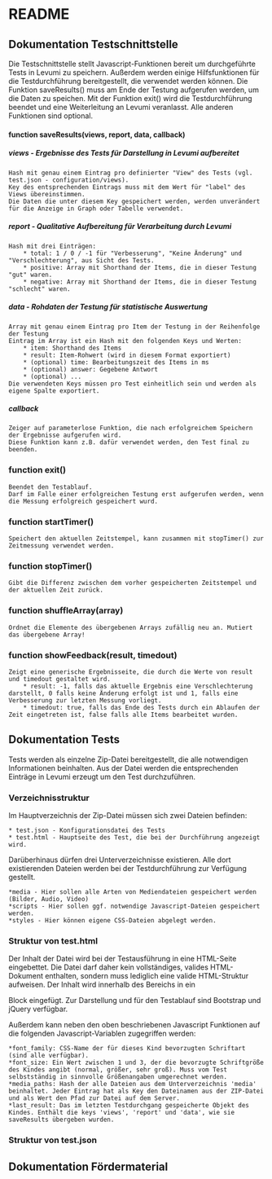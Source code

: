 # README

## Dokumentation Testschnittstelle

Die Testschnittstelle stellt Javascript-Funktionen bereit um durchgeführte Tests in Levumi zu speichern.
Außerdem werden einige Hilfsfunktionen für die Testdurchführung bereitgestellt, die verwendet werden können.
Die Funktion saveResults() muss am Ende der Testung aufgerufen werden, um die Daten zu speichen.
Mit der Funktion exit() wird die Testdurchführung beendet und eine Weiterleitung an Levumi veranlasst.
Alle anderen Funktionen sind optional.

#### function saveResults(views, report, data, callback)

##### views - Ergebnisse des Tests für Darstellung in Levumi aufbereitet
    Hash mit genau einem Eintrag pro definierter "View" des Tests (vgl. test.json - configuration/views).
    Key des entsprechenden Eintrags muss mit dem Wert für "label" des Views übereinstimmen.
    Die Daten die unter diesem Key gespeichert werden, werden unverändert für die Anzeige in Graph oder Tabelle verwendet.

##### report - Qualitative Aufbereitung für Verarbeitung durch Levumi
    Hash mit drei Einträgen:
		* total: 1 / 0 / -1 für "Verbesserung", "Keine Änderung" und "Verschlechterung", aus Sicht des Tests.
		* positive: Array mit Shorthand der Items, die in dieser Testung "gut" waren.
		* negative: Array mit Shorthand der Items, die in dieser Testung "schlecht" waren.
	
##### data - Rohdaten der Testung für statistische Auswertung
	Array mit genau einem Eintrag pro Item der Testung in der Reihenfolge der Testung
	Eintrag im Array ist ein Hash mit den folgenden Keys und Werten:
		* item: Shorthand des Items 
		* result: Item-Rohwert (wird in diesem Format exportiert)
		* (optional) time: Bearbeitungszeit des Items in ms
		* (optional) answer: Gegebene Antwort
		* (optional) ... 
	Die verwendeten Keys müssen pro Test einheitlich sein und werden als eigene Spalte exportiert.

##### callback
    Zeiger auf parameterlose Funktion, die nach erfolgreichem Speichern der Ergebnisse aufgerufen wird.
    Diese Funktion kann z.B. dafür verwendet werden, den Test final zu beenden.
		
### function exit()
    Beendet den Testablauf. 
    Darf im Falle einer erfolgreichen Testung erst aufgerufen werden, wenn die Messung erfolgreich gespeichert wurd.

### function startTimer()
    Speichert den aktuellen Zeitstempel, kann zusammen mit stopTimer() zur Zeitmessung verwendet werden.

### function stopTimer()
    Gibt die Differenz zwischen dem vorher gespeicherten Zeitstempel und der aktuellen Zeit zurück.

### function shuffleArray(array)
    Ordnet die Elemente des übergebenen Arrays zufällig neu an. Mutiert das übergebene Array!
 
### function showFeedback(result, timedout)
    Zeigt eine generische Ergebnisseite, die durch die Werte von result und timedout gestaltet wird.
        * result: -1, falls das aktuelle Ergebnis eine Verschlechterung darstellt, 0 falls keine Änderung erfolgt ist und 1, falls eine Verbesserung zur letzten Messung vorliegt.
        * timedout: true, falls das Ende des Tests durch ein Ablaufen der Zeit eingetreten ist, false falls alle Items bearbeitet wurden.

## Dokumentation Tests

Tests werden als einzelne Zip-Datei bereitgestellt, die alle notwendigen Informationen beinhalten.
Aus der Datei werden die entsprechenden Einträge in Levumi erzeugt um den Test durchzuführen.

### Verzeichnisstruktur

Im Hauptverzeichnis der Zip-Datei müssen sich zwei Dateien befinden:

    * test.json - Konfigurationsdatei des Tests
    * test.html - Hauptseite des Test, die bei der Durchführung angezeigt wird.

Darüberhinaus dürfen drei Unterverzeichnisse existieren. Alle dort existierenden Dateien werden bei der Testdurchführung zur Verfügung gestellt.

    *media - Hier sollen alle Arten von Mediendateien gespeichert werden (Bilder, Audio, Video)
    *scripts - Hier sollen ggf. notwendige Javascript-Dateien gespeichert werden.
    *styles - Hier können eigene CSS-Dateien abgelegt werden.   

### Struktur von test.html

Der Inhalt der Datei wird bei der Testausführung in eine HTML-Seite eingebettet.
Die Datei darf daher kein vollständiges, valides HTML-Dokument enthalten, sondern muss lediglich eine valide HTML-Struktur aufweisen.
Der Inhalt wird innerhalb des <body> Bereichs in ein <div> Block eingefügt.
Zur Darstellung und für den Testablauf sind Bootstrap und jQuery verfügbar.

Außerdem kann neben den oben beschriebenen Javascript Funktionen auf die folgenden Javascript-Variablen zugegriffen werden:

    *font_family: CSS-Name der für dieses Kind bevorzugten Schriftart (sind alle verfügbar).
    *font_size: Ein Wert zwischen 1 und 3, der die bevorzugte Schriftgröße des Kindes angibt (normal, größer, sehr groß). Muss vom Test selbstständig in sinnvolle Größenangaben umgerechnet werden.
    *media_paths: Hash der alle Dateien aus dem Unterverzeichnis 'media' beinhaltet. Jeder Eintrag hat als Key den Dateinamen aus der ZIP-Datei und als Wert den Pfad zur Datei auf dem Server.
    *last_result: Das im letzten Testdurchgang gespeicherte Objekt des Kindes. Enthält die keys 'views', 'report' und 'data', wie sie saveResults übergeben wurden.

### Struktur von test.json


## Dokumentation Fördermaterial